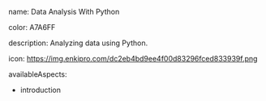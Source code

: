 name: Data Analysis With Python

color: A7A6FF

description: Analyzing data using Python.

icon: https://img.enkipro.com/dc2eb4bd9ee4f00d83296fced833939f.png

availableAspects:
  - introduction
